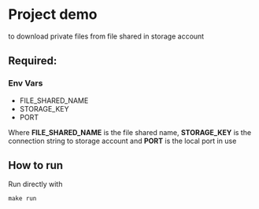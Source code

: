 # Project demo
to download private files from file shared in storage account

## Required:
### Env Vars
- FILE_SHARED_NAME
- STORAGE_KEY
- PORT

Where <b>FILE_SHARED_NAME</b> is the file shared name, <b>STORAGE_KEY</b> is the connection string to storage account and <b>PORT</b> is the local port in use
## How to run
Run directly with
```
make run
```
